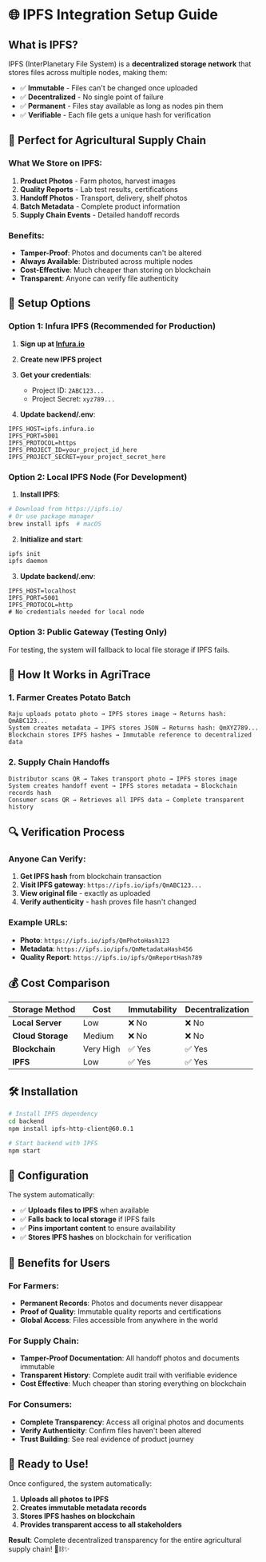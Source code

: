 # 🌐 IPFS Integration Setup Guide

## What is IPFS?

IPFS (InterPlanetary File System) is a **decentralized storage network** that stores files across multiple nodes, making them:
- ✅ **Immutable** - Files can't be changed once uploaded
- ✅ **Decentralized** - No single point of failure
- ✅ **Permanent** - Files stay available as long as nodes pin them
- ✅ **Verifiable** - Each file gets a unique hash for verification

## 🥔 Perfect for Agricultural Supply Chain

### What We Store on IPFS:
1. **Product Photos** - Farm photos, harvest images
2. **Quality Reports** - Lab test results, certifications
3. **Handoff Photos** - Transport, delivery, shelf photos
4. **Batch Metadata** - Complete product information
5. **Supply Chain Events** - Detailed handoff records

### Benefits:
- **Tamper-Proof**: Photos and documents can't be altered
- **Always Available**: Distributed across multiple nodes
- **Cost-Effective**: Much cheaper than storing on blockchain
- **Transparent**: Anyone can verify file authenticity

## 🚀 Setup Options

### Option 1: Infura IPFS (Recommended for Production)

1. **Sign up at [Infura.io](https://infura.io/)**
2. **Create new IPFS project**
3. **Get your credentials**:
   - Project ID: `2ABC123...`
   - Project Secret: `xyz789...`

4. **Update backend/.env**:
```env
IPFS_HOST=ipfs.infura.io
IPFS_PORT=5001
IPFS_PROTOCOL=https
IPFS_PROJECT_ID=your_project_id_here
IPFS_PROJECT_SECRET=your_project_secret_here
```

### Option 2: Local IPFS Node (For Development)

1. **Install IPFS**:
```bash
# Download from https://ipfs.io/
# Or use package manager
brew install ipfs  # macOS
```

2. **Initialize and start**:
```bash
ipfs init
ipfs daemon
```

3. **Update backend/.env**:
```env
IPFS_HOST=localhost
IPFS_PORT=5001
IPFS_PROTOCOL=http
# No credentials needed for local node
```

### Option 3: Public Gateway (Testing Only)

For testing, the system will fallback to local file storage if IPFS fails.

## 📱 How It Works in AgriTrace

### 1. Farmer Creates Potato Batch
```
Raju uploads potato photo → IPFS stores image → Returns hash: QmABC123...
System creates metadata → IPFS stores JSON → Returns hash: QmXYZ789...
Blockchain stores IPFS hashes → Immutable reference to decentralized data
```

### 2. Supply Chain Handoffs
```
Distributor scans QR → Takes transport photo → IPFS stores image
System creates handoff event → IPFS stores metadata → Blockchain records hash
Consumer scans QR → Retrieves all IPFS data → Complete transparent history
```

## 🔍 Verification Process

### Anyone Can Verify:
1. **Get IPFS hash** from blockchain transaction
2. **Visit IPFS gateway**: `https://ipfs.io/ipfs/QmABC123...`
3. **View original file** - exactly as uploaded
4. **Verify authenticity** - hash proves file hasn't changed

### Example URLs:
- **Photo**: `https://ipfs.io/ipfs/QmPhotoHash123`
- **Metadata**: `https://ipfs.io/ipfs/QmMetadataHash456`
- **Quality Report**: `https://ipfs.io/ipfs/QmReportHash789`

## 💰 Cost Comparison

| Storage Method | Cost | Immutability | Decentralization |
|----------------|------|--------------|------------------|
| **Local Server** | Low | ❌ No | ❌ No |
| **Cloud Storage** | Medium | ❌ No | ❌ No |
| **Blockchain** | Very High | ✅ Yes | ✅ Yes |
| **IPFS** | Low | ✅ Yes | ✅ Yes |

## 🛠️ Installation

```bash
# Install IPFS dependency
cd backend
npm install ipfs-http-client@60.0.1

# Start backend with IPFS
npm start
```

## 🔧 Configuration

The system automatically:
- ✅ **Uploads files to IPFS** when available
- ✅ **Falls back to local storage** if IPFS fails
- ✅ **Pins important content** to ensure availability
- ✅ **Stores IPFS hashes** on blockchain for verification

## 🌟 Benefits for Users

### For Farmers:
- **Permanent Records**: Photos and documents never disappear
- **Proof of Quality**: Immutable quality reports and certifications
- **Global Access**: Files accessible from anywhere in the world

### For Supply Chain:
- **Tamper-Proof Documentation**: All handoff photos and documents immutable
- **Transparent History**: Complete audit trail with verifiable evidence
- **Cost Effective**: Much cheaper than storing everything on blockchain

### For Consumers:
- **Complete Transparency**: Access all original photos and documents
- **Verify Authenticity**: Confirm files haven't been altered
- **Trust Building**: See real evidence of product journey

## 🚀 Ready to Use!

Once configured, the system automatically:
1. **Uploads all photos to IPFS**
2. **Creates immutable metadata records**
3. **Stores IPFS hashes on blockchain**
4. **Provides transparent access to all stakeholders**

**Result**: Complete decentralized transparency for the entire agricultural supply chain! 🌾⛓️✨
